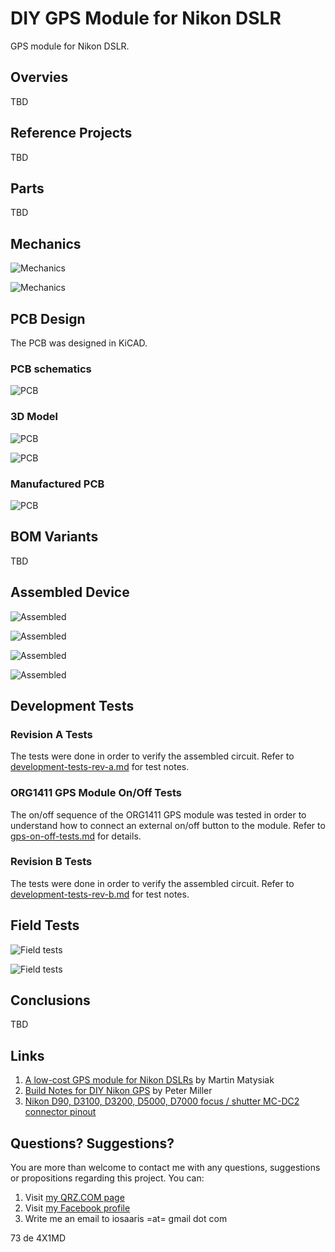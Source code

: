 # DIY GPS Module for Nikon DSLR
GPS module for Nikon DSLR.

## Overvies

TBD

## Reference Projects

TBD

## Parts

TBD

## Mechanics

![Mechanics](images/pcb-rev-a-assembled/mech_1.jpg)

![Mechanics](images/pcb-rev-a-assembled/mech_2.jpg)

## PCB Design

The PCB was designed in KiCAD.

### PCB schematics

![PCB](images/schematic.png)

### 3D Model

![PCB](images/3d_model_1.png)

![PCB](images/3d_model_2.png)

### Manufactured PCB

![PCB](images/pcb-rev-a-assembled/pcb.jpg)

## BOM Variants

TBD

## Assembled Device

![Assembled](images/pcb-rev-a-assembled/assembled_1.jpg)

![Assembled](images/pcb-rev-a-assembled/assembled_2.jpg)

![Assembled](images/pcb-rev-a-assembled/assembled_3.jpg)

![Assembled](images/pcb-rev-a-assembled/assembled_4.jpg)

## Development Tests

### Revision A Tests

The tests were done in order to verify the assembled circuit. Refer to [development-tests-rev-a.md](docs/development-tests-rev-a.md) for test notes.

### ORG1411 GPS Module On/Off Tests

The on/off sequence of the ORG1411 GPS module was tested in order to understand how to connect an external on/off button to the module. Refer to [gps-on-off-tests.md](docs/gps-on-off-tests.md) for details.

### Revision B Tests

The tests were done in order to verify the assembled circuit. Refer to [development-tests-rev-b.md](docs/development-tests-rev-b.md) for test notes.

## Field Tests

![Field tests](images/field_tests_1.png)

![Field tests](images/field_tests_2.png)

## Conclusions

TBD

## Links

1. [A low-cost GPS module for Nikon DSLRs](https://github.com/marmat/nikon-gp1-diy) by Martin Matysiak
2. [Build Notes for DIY Nikon GPS](http://www.petermillerphoto.com/nikongps/nikongps2.html) by Peter Miller
3. [Nikon D90, D3100, D3200, D5000, D7000 focus / shutter MC-DC2 connector pinout](http://pinoutguide.com/DigitalCameras/nikon_d90_pinout.shtml)

## Questions? Suggestions?
You are more than welcome to contact me with any questions, suggestions or propositions regarding this project. You can:

1. Visit [my QRZ.COM page](https://www.qrz.com/db/4X5DM)
2. Visit [my Facebook profile](https://www.facebook.com/Dima.Meln)
3. Write me an email to iosaaris =at= gmail dot com

73 de 4X1MD

